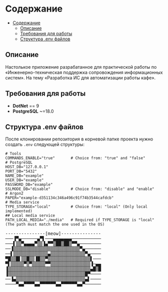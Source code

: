 # Содержание
- [Содержание](#содержание)
  - [Описание](#описание)
  - [Требования для работы](#требования-для-работы)
  - [Структура .env файлов](#структура-env-файлов)

## Описание
Настолькое приложение разрабатанное для практической работы по «Инженерно-техническая поддержка сопровождения информационных систем».
На тему «Разработка ИС для автоматизации работы кафе».

## Требования для работы
- **DotNet** == 9
- **PostgreSQL** ~=18.0

## Структура .env файлов
После клонировании репозитория в корневой папке проекта нужно создать `.env` следующей структуры: 
```env
# Tools
COMMANDS_ENABLE="true"       # Choice from: "true" and "false"
# PostgreSQL
HOST_DB="127.0.0.1"
PORT_DB="5432"
NAME_DB="example"
USER_DB="example"
PASSWORD_DB="example"
SSLMODE_DB="disable"         # Choice from: "disable" and "enable"
# Argon2
PAPER="example-d351134c346a496c91f74b3544cafdcb"
# Media service 
TYPE_STORAGE="local"         # Choice from: "local" (Only local implemented)
## Local media service
PATH_LOCAL_MEDIA="./media"   # Required if TYPE_STORAGE is "local" (The path must match the one used in the OS)
```

<pre>
---------------[meow]---------------
───▐▀▄──────▄▀▌───▄▄▄▄▄▄▄─────────── 
───▌▒▒▀▄▄▄▄▀▒▒▐▄▀▀▒██▒██▒▀▀▄──────── 
──▐▒▒▒▒▒▒▒▒▒▒▒▒▒▒▒▒▒▒▒▒▒▒▒▒▒▀▄────── 
──▌▒▒▒▒▒▒▒▒▒▒▒▒▒▄▒▒▒▒▒▒▒▒▒▒▒▒▒▀▄──── 
▀█▒▒█▌▒▒█▒▒▐█▒▒▀▒▒▒▒▒▒▒▒▒▒▒▒▒▒▒▒▌─── 
▀▌▒▒▒▒▒▀▒▀▒▒▒▒▒▀▀▒▒▒▒▒▒▒▒▒▒▒▒▒▒▒▐─▄▄ 
▐▒▒▒▒▒▒▒▒▒▒▒▒▒▒▒▒▒▒▒▒▒▒▒▒▒▒▒▒▒▒▒▄█▒█ 
▐▒▒▒▒▒▒▒▒▒▒▒▒▒▒▒▒▒▒▒▒▒▒▒▒▒▒▒▒▒█▀──── 
──▐▄▒▒▒▒▒▒▒▒▒▒▒▒▒▒▒▒▒▒▒▒▒▒▒▒▒▒▄▌──── 
────▀▄▄▀▀▀▀▄▄▀▀▀▀▀▀▄▄▀▀▀▀▀▀▄▄▀────── 
</pre>
